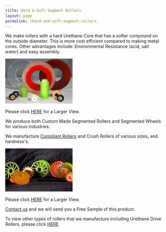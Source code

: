 ```yaml
---
title: Hard & Soft Segment Rollers
layout: page
permalink: /hard-and-soft-segment-rollers
---
```


We make rollers with a hard Urethane Core that has a softer compound on the outside diameter. This is more cost efficient compared to making metal cores. Other advantages include: Environmental Resistance (acid, salt water) and easy assembly.

![Hard Segment/Soft Segment Rollers](img/SOFT3.jpg)

Please click [HERE](img/SOFT6.jpg) for a Larger View.

We produce both Custom Made Segmented Rollers and Segmented Wheels for various industries.

We manufacture [Compliant Rollers](compliant-rollers) and Crush Rollers of various sizes, and hardness's.

![Compliant Rollers](img/set3.jpg)

Please click [HERE](img/set6.jpg) for a Larger View.

[Contact us](contact-us) and we will send you a Free Sample of this product.

To view other types of rollers that we manufacture including Urethane Drive Rollers, please click [HERE](urethane-drive-rollers)
